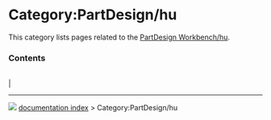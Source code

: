 # Category:PartDesign/hu
This category lists pages related to the [PartDesign Workbench/hu](PartDesign_Workbench/hu.md).

### Contents

|     |     |     |
| --- | --- | --- |
|



---
![](images/Button_right.svg) [documentation index](../README.md) > Category:PartDesign/hu
